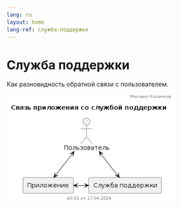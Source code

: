 ```yaml
---
lang: ru
layout: home
lang-ref: служба-поддержки
---
```


# Служба поддержки

Как разновидность обратной связи с пользователем.

<img src="assets/images/приложение_поддержка.png" width="">
